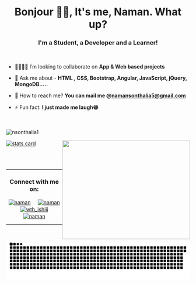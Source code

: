 <h1 align="center">Bonjour 👋🏻, It's me, Naman. What up? </h1>
<h3 align="center">I'm a Student, a Developer and a Learner!</h3>

<br>

- 🤜🏻🤛🏻 I’m looking to collaborate on **App & Web based projects**

- 💬 Ask me about - **HTML , CSS, Bootstrap, Angular, JavaScript, jQuery, MongoDB.....**

- 📧 How to reach me? **You can mail me @<namansonthalia5@gmail.com>**

- ⚡ Fun fact: **I just made me laugh😆**

<br>

<p align="left"> <img src="https://komarev.com/ghpvc/?username=nsonthalia1&label=Profile%20views&color=0e75b6&style=flat" alt="nsonthalia1" /></p>
<p>
<a align= "center" href="https://github.com/nsonthalia1">
  <img alt= "stats card" height="200px" width="400" src="https://github-readme-stats.vercel.app/api?username=nsonthalia1&theme=cobalt&show_icons=true&count_private=true" />
  <img align="right" height="270px" width="350" src="https://media.giphy.com/media/xUA7bdpLxQhsSQdyog/giphy.gif" /> </a>
</p>
<br><br>
<hr>
<h3 align="center">Connect with me on:</h3>
<p align="center">
<a href="https://linkedin.com/in/nsonthalia1" target="blank"><img align="center" src="https://img.icons8.com/cute-clipart/64/000000/linkedin.png" alt="naman" height="50" width="50" /></a>&nbsp;&nbsp;&nbsp;&nbsp;
<a href="https://twitter.com/namaniyaa" target="blank"><img align="center" src="https://img.icons8.com/cute-clipart/64/000000/twitter.png" alt="naman" height="50" width="50" /></a> &nbsp;&nbsp;&nbsp;
<a href="https://instagram.com/namanxg" target="blank"><img align="center" src="https://img.icons8.com/cute-clipart/64/000000/instagram-new.png" alt="wth_ishiii" height="50" width="50" /></a> &nbsp;&nbsp;&nbsp;
<a href="https://fb.com/nsonthalia1" target="blank"><img align="center" src="https://img.icons8.com/cute-clipart/64/000000/facebook.png" alt="naman" height="50" width="50" /></a>
</p>

<hr>
<p align="center">
  <img src="https://github.com/nsonthalia1/nsonthalia1/blob/main/github-contribution-grid-snake.svg" alt="snake"></center>
</p>

